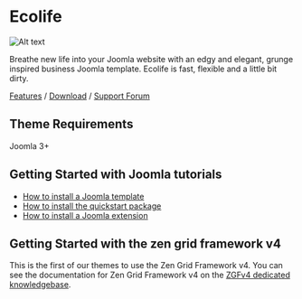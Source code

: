 Ecolife
====
![Alt text](http://www.joomlabamboo.com/images/new/ecolife/ecolife-responsive.jpg 'Optional title')

Breathe new life into your Joomla website with an edgy and elegant, grunge inspired business Joomla template. Ecolife is fast, flexible and a little bit dirty.

[Features](http://www.joomlabamboo.com/joomla-templates/ecolife) / [Download](http://www.joomlabamboo.com/downloads/template-downloads?param=ecolife) / [Support Forum](http://www.joomlabamboo.com/index.php?option=com_kunena&view=category&catid=682&Itemid=215)

Theme Requirements
----

Joomla 3+

Getting Started with Joomla tutorials
----

- <a href="/getting-started/how-to-install-a-joomla-template">How to install a Joomla template</a>
- <a href="/getting-started/how-to-install-a-joomla-3-quickstart-package">How to install the quickstart package</a>
- <a href="http://docs.joomlabamboo.com/getting-started/how-to-install-a-joomla-module">How to install a Joomla extension</a>


Getting Started with the zen grid framework v4
----

This is the first of our themes to use the Zen Grid Framework v4. You can see the documentation for Zen Grid Framework v4 on the <a href="/zen-grid-framework-4/">ZGFv4 dedicated knowledgebase</a>.